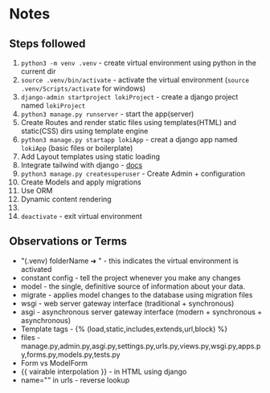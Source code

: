 # Notes

## Steps followed

1. `python3 -m venv .venv` - create virtual environment using python in the current dir
2. `source .venv/bin/activate` - activate the virtual environment (`source .venv/Scripts/activate` for windows)
3. `django-admin startproject lokiProject` - create a django project named `lokiProject`
4. `python3 manage.py runserver` - start the app(server)
5. Create Routes and render static files using templates(HTML) and static(CSS) dirs using template engine
6. `python3 manage.py startapp lokiApp` - creat a django app named `lokiApp` (basic files or boilerplate)
7. Add Layout templates using static loading
8. Integrate tailwind with django - [docs](https://django-tailwind.readthedocs.io/en/latest/installation.html)
9. `python3 manage.py createsuperuser` - Create Admin + configuration
10. Create Models and apply migrations
11. Use ORM
12. Dynamic content rendering
13.
14. `deactivate` - exit virtual environment

## Observations or Terms

- "(.venv) folderName ➜ " - this indicates the virtual environment is activated
- constant config - tell the project whenever you make any changes
- model - the single, definitive source of information about your data.
- migrate - applies model changes to the database using migration files
- wsgi - web server gateway interface (traditional + synchronous)
- asgi - asynchronous server gateway interface (modern + synchronous + asynchronous)
- Template tags - {% (load,static,includes,extends,url,block) %}
- files - manage.py,admin.py,asgi.py,settings.py,urls.py,views.py,wsgi.py,apps.py,forms.py,models.py,tests.py
- Form vs ModelForm
- {{ vairable interpolation }} - in HTML using django
- name="" in urls - reverse lookup
